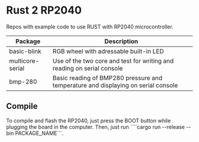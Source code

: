 # Rust 2 RP2040

Repos with example code to use RUST with RP2040 microcontroller.

Package|Description
--|--
basic-blink|RGB wheel with adressable built-in LED
multicore-serial|Use of the two core and test for writing and reading on serial console
bmp-280|Basic reading of BMP280 pressure and temperature and displaying on serial console

## Compile

To compile and flash the RP2040, just press the BOOT button while plugging the board in the computer. Then, just run ````cargo run --release --bin PACKAGE_NAME```.
